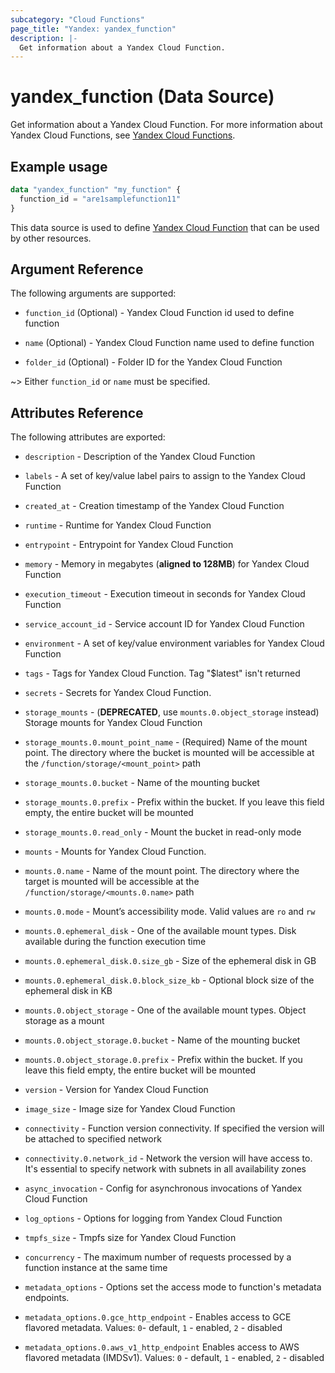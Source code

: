 ```yaml
---
subcategory: "Cloud Functions"
page_title: "Yandex: yandex_function"
description: |-
  Get information about a Yandex Cloud Function.
---
```


# yandex_function (Data Source)

Get information about a Yandex Cloud Function. For more information about Yandex Cloud Functions, see [Yandex Cloud Functions](https://cloud.yandex.com/docs/functions/).

## Example usage

```terraform
data "yandex_function" "my_function" {
  function_id = "are1samplefunction11"
}
```

This data source is used to define [Yandex Cloud Function](https://cloud.yandex.com/docs/functions/concepts/function) that can be used by other resources.

## Argument Reference

The following arguments are supported:

* `function_id` (Optional) - Yandex Cloud Function id used to define function

* `name` (Optional) - Yandex Cloud Function name used to define function

* `folder_id` (Optional) - Folder ID for the Yandex Cloud Function

~> Either `function_id` or `name` must be specified.

## Attributes Reference

The following attributes are exported:

* `description` - Description of the Yandex Cloud Function
* `labels` - A set of key/value label pairs to assign to the Yandex Cloud Function
* `created_at` - Creation timestamp of the Yandex Cloud Function
* `runtime` - Runtime for Yandex Cloud Function
* `entrypoint` - Entrypoint for Yandex Cloud Function
* `memory` - Memory in megabytes (**aligned to 128MB**) for Yandex Cloud Function
* `execution_timeout` - Execution timeout in seconds for Yandex Cloud Function
* `service_account_id` - Service account ID for Yandex Cloud Function
* `environment` - A set of key/value environment variables for Yandex Cloud Function
* `tags` - Tags for Yandex Cloud Function. Tag "$latest" isn't returned
* `secrets` - Secrets for Yandex Cloud Function.

* `storage_mounts` - (**DEPRECATED**, use `mounts.0.object_storage` instead) Storage mounts for Yandex Cloud Function
* `storage_mounts.0.mount_point_name` - (Required) Name of the mount point. The directory where the bucket is mounted will be accessible at the `/function/storage/<mount_point>` path
* `storage_mounts.0.bucket` - Name of the mounting bucket
* `storage_mounts.0.prefix` - Prefix within the bucket. If you leave this field empty, the entire bucket will be mounted
* `storage_mounts.0.read_only` - Mount the bucket in read-only mode

* `mounts` - Mounts for Yandex Cloud Function.
* `mounts.0.name` - Name of the mount point. The directory where the target is mounted will be accessible at the `/function/storage/<mounts.0.name>` path
* `mounts.0.mode` - Mount’s accessibility mode. Valid values are `ro` and `rw`
* `mounts.0.ephemeral_disk` - One of the available mount types. Disk available during the function execution time
* `mounts.0.ephemeral_disk.0.size_gb` - Size of the ephemeral disk in GB
* `mounts.0.ephemeral_disk.0.block_size_kb` - Optional block size of the ephemeral disk in KB
* `mounts.0.object_storage` - One of the available mount types. Object storage as a mount
* `mounts.0.object_storage.0.bucket` - Name of the mounting bucket
* `mounts.0.object_storage.0.prefix` - Prefix within the bucket. If you leave this field empty, the entire bucket will be mounted

* `version` - Version for Yandex Cloud Function
* `image_size` - Image size for Yandex Cloud Function
* `connectivity` - Function version connectivity. If specified the version will be attached to specified network
* `connectivity.0.network_id` - Network the version will have access to. It's essential to specify network with subnets in all availability zones
* `async_invocation` - Config for asynchronous invocations of Yandex Cloud Function
* `log_options` - Options for logging from Yandex Cloud Function
* `tmpfs_size` - Tmpfs size for Yandex Cloud Function
* `concurrency` - The maximum number of requests processed by a function instance at the same time

* `metadata_options` - Options set the access mode to function's metadata endpoints.
* `metadata_options.0.gce_http_endpoint` - Enables access to GCE flavored metadata. Values: `0`- default, `1` - enabled, `2` - disabled
* `metadata_options.0.aws_v1_http_endpoint` Enables access to AWS flavored metadata (IMDSv1). Values: `0` - default, `1` - enabled, `2` - disabled